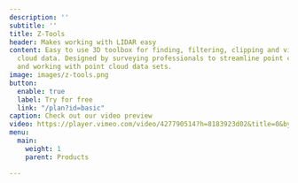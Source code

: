```yaml
---
description: ''
subtitle: ''
title: Z-Tools
header: Makes working with LIDAR easy
content: Easy to use 3D toolbox for finding, filtering, clipping and visualizing point
  cloud data. Designed by surveying professionals to streamline point cloud workflows
  and working with point cloud data sets.
image: images/z-tools.png
button:
  enable: true
  label: Try for free
  link: "/plan?id=basic"
caption: Check out our video preview
video: https://player.vimeo.com/video/427790514?h=8183923d02&title=0&byline=0&portrait=0&color=00ab5f
menu:
  main:
    weight: 1
    parent: Products

---
```

